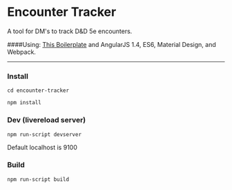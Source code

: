 Encounter Tracker
=================

A tool for DM's to track D&D 5e encounters.

####Using:
[This Boilerplate](https://github.com/shprink/angular1.4-ES6-material-webpack-boilerplate)
and 
AngularJS 1.4, ES6, Material Design, and Webpack.

--------

### Install
```cd encounter-tracker```

```npm install```

### Dev (livereload server)

```npm run-script devserver```

Default localhost is 9100


### Build
```npm run-script build```

